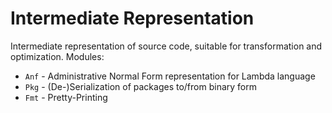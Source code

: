 Intermediate Representation
===

Intermediate representation of source code, suitable for transformation and optimization.  Modules:

* `Anf` - Administrative Normal Form representation for Lambda language
* `Pkg` - (De-)Serialization of packages to/from binary form
* `Fmt` - Pretty-Printing
